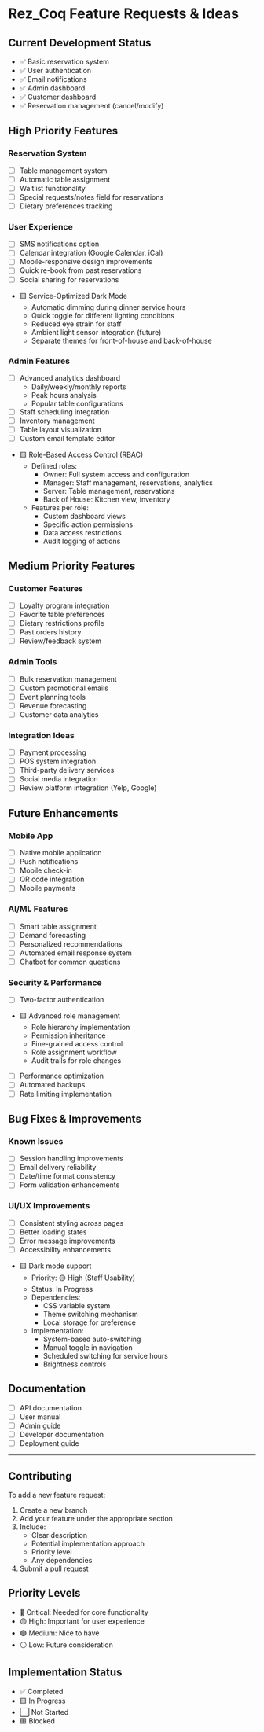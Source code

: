 # Rez_Coq Feature Requests & Ideas

## Current Development Status
- ✅ Basic reservation system
- ✅ User authentication
- ✅ Email notifications
- ✅ Admin dashboard
- ✅ Customer dashboard
- ✅ Reservation management (cancel/modify)

## High Priority Features
### Reservation System
- [ ] Table management system
- [ ] Automatic table assignment
- [ ] Waitlist functionality
- [ ] Special requests/notes field for reservations
- [ ] Dietary preferences tracking

### User Experience
- [ ] SMS notifications option
- [ ] Calendar integration (Google Calendar, iCal)
- [ ] Mobile-responsive design improvements
- [ ] Quick re-book from past reservations
- [ ] Social sharing for reservations
- 🟨 Service-Optimized Dark Mode
  - Automatic dimming during dinner service hours
  - Quick toggle for different lighting conditions
  - Reduced eye strain for staff
  - Ambient light sensor integration (future)
  - Separate themes for front-of-house and back-of-house

### Admin Features
- [ ] Advanced analytics dashboard
  - Daily/weekly/monthly reports
  - Peak hours analysis
  - Popular table configurations
- [ ] Staff scheduling integration
- [ ] Inventory management
- [ ] Table layout visualization
- [ ] Custom email template editor
- 🟨 Role-Based Access Control (RBAC)
  - Defined roles:
    - Owner: Full system access and configuration
    - Manager: Staff management, reservations, analytics
    - Server: Table management, reservations
    - Back of House: Kitchen view, inventory
  - Features per role:
    - Custom dashboard views
    - Specific action permissions
    - Data access restrictions
    - Audit logging of actions

## Medium Priority Features
### Customer Features
- [ ] Loyalty program integration
- [ ] Favorite table preferences
- [ ] Dietary restrictions profile
- [ ] Past orders history
- [ ] Review/feedback system

### Admin Tools
- [ ] Bulk reservation management
- [ ] Custom promotional emails
- [ ] Event planning tools
- [ ] Revenue forecasting
- [ ] Customer data analytics

### Integration Ideas
- [ ] Payment processing
- [ ] POS system integration
- [ ] Third-party delivery services
- [ ] Social media integration
- [ ] Review platform integration (Yelp, Google)

## Future Enhancements
### Mobile App
- [ ] Native mobile application
- [ ] Push notifications
- [ ] Mobile check-in
- [ ] QR code integration
- [ ] Mobile payments

### AI/ML Features
- [ ] Smart table assignment
- [ ] Demand forecasting
- [ ] Personalized recommendations
- [ ] Automated email response system
- [ ] Chatbot for common questions

### Security & Performance
- [ ] Two-factor authentication
- 🟨 Advanced role management
  - Role hierarchy implementation
  - Permission inheritance
  - Fine-grained access control
  - Role assignment workflow
  - Audit trails for role changes
- [ ] Performance optimization
- [ ] Automated backups
- [ ] Rate limiting implementation

## Bug Fixes & Improvements
### Known Issues
- [ ] Session handling improvements
- [ ] Email delivery reliability
- [ ] Date/time format consistency
- [ ] Form validation enhancements

### UI/UX Improvements
- [ ] Consistent styling across pages
- [ ] Better loading states
- [ ] Error message improvements
- [ ] Accessibility enhancements
- 🟨 Dark mode support
  - Priority: 🟡 High (Staff Usability)
  - Status: In Progress
  - Dependencies:
    - CSS variable system
    - Theme switching mechanism
    - Local storage for preference
  - Implementation:
    - System-based auto-switching
    - Manual toggle in navigation
    - Scheduled switching for service hours
    - Brightness controls

## Documentation
- [ ] API documentation
- [ ] User manual
- [ ] Admin guide
- [ ] Developer documentation
- [ ] Deployment guide

---

## Contributing
To add a new feature request:
1. Create a new branch
2. Add your feature under the appropriate section
3. Include:
   - Clear description
   - Potential implementation approach
   - Priority level
   - Any dependencies
4. Submit a pull request

## Priority Levels
- 🔴 Critical: Needed for core functionality
- 🟡 High: Important for user experience
- 🟢 Medium: Nice to have
- ⚪ Low: Future consideration

## Implementation Status
- ✅ Completed
- 🟨 In Progress
- ⬜ Not Started
- 🟥 Blocked 